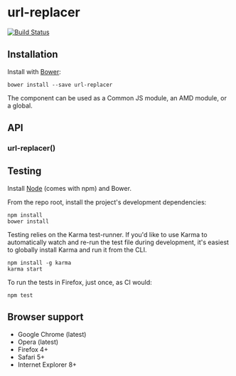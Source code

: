 # url-replacer

[![Build Status](https://secure.travis-ci.org/user/url-replacer.png?branch=master)](http://travis-ci.org/user/url-replacer)


## Installation

Install with [Bower](http://bower.io):

```
bower install --save url-replacer
```

The component can be used as a Common JS module, an AMD module, or a global.


## API

### url-replacer()


## Testing

Install [Node](http://nodejs.org) (comes with npm) and Bower.

From the repo root, install the project's development dependencies:

```
npm install
bower install
```

Testing relies on the Karma test-runner. If you'd like to use Karma to
automatically watch and re-run the test file during development, it's easiest
to globally install Karma and run it from the CLI.

```
npm install -g karma
karma start
```

To run the tests in Firefox, just once, as CI would:

```
npm test
```


## Browser support

* Google Chrome (latest)
* Opera (latest)
* Firefox 4+
* Safari 5+
* Internet Explorer 8+
